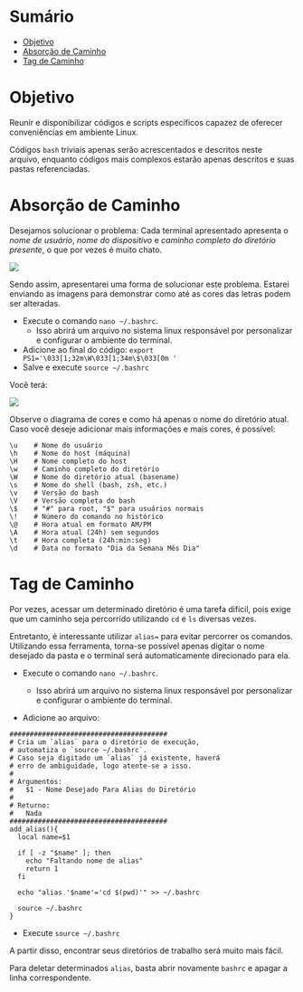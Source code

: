 # Sumário

- [Objetivo](#objetivo)
- [Absorção de Caminho](#absorção-de-caminho)
- [Tag de Caminho](#tag-de-caminho)

# Objetivo

Reunir e disponibilizar códigos e scripts específicos capazez de oferecer conveniências em ambiente Linux.

Códigos `bash` triviais apenas serão acrescentados e descritos neste arquivo, enquanto códigos mais complexos estarão apenas descritos e suas pastas referenciadas.

# Absorção de Caminho

Desejamos solucionar o problema: Cada terminal apresentado apresenta o _nome de usuário_, 
_nome do dispositivo_ e _caminho completo do diretório presente_, o que por vezes é muito chato.

![](https://github.com/user-attachments/assets/4540e197-ab8a-44a1-b289-00dbad64bfb1)

Sendo assim, apresentarei uma forma de solucionar este problema. Estarei enviando as imagens para demonstrar 
como até as cores das letras podem ser alteradas.

- Execute o comando `nano ~/.bashrc`. 
  - Isso abrirá um arquivo no sistema linux responsável por personalizar e configurar o ambiente do terminal.
- Adicione ao final do código: `export PS1='\033[1;32m\W\033[1;34m\$\033[0m '`
- Salve e execute `source ~/.bashrc`

Você terá:

![](https://github.com/user-attachments/assets/7201ef2c-5abd-4585-80ef-c8a28c0b0c14)

Observe o diagrama de cores e como há apenas o nome do diretório atual.
Caso você deseje adicionar mais informações e mais cores, é possível:

```
\u    # Nome do usuário
\h    # Nome do host (máquina)
\H    # Nome completo do host
\w    # Caminho completo do diretório
\W    # Nome do diretório atual (basename)
\s    # Nome do shell (bash, zsh, etc.)
\v    # Versão do bash
\V    # Versão completa do bash
\$    # "#" para root, "$" para usuários normais
\!    # Número do comando no histórico
\@    # Hora atual em formato AM/PM
\A    # Hora atual (24h) sem segundos
\t    # Hora completa (24h:min:seg)
\d    # Data no formato "Dia da Semana Mês Dia"
```

# Tag de Caminho

Por vezes, acessar um determinado diretório é uma tarefa difícil, pois exige que um caminho seja
percorrido utilizando `cd` e `ls` diversas vezes.

Entretanto, é interessante utilizar `alias=` para evitar percorrer os comandos. Utilizando essa ferramenta,
torna-se possível apenas digitar o nome desejado da pasta e o terminal será automaticamente direcionado
para ela.

- Execute o comando `nano ~/.bashrc`. 
  - Isso abrirá um arquivo no sistema linux responsável por personalizar e configurar o ambiente do terminal.

- Adicione ao arquivo:

```
#######################################
# Cria um `alias` para o diretório de execução,
# automatiza o `source ~/.bashrc`.
# Caso seja digitado um `alias` já existente, haverá 
# erro de ambiguidade, logo atente-se a isso.
# 
# Argumentos:
#   $1 - Nome Desejado Para Alias do Diretório
#
# Returno:
#   Nada
#######################################
add_alias(){
  local name=$1

  if [ -z "$name" ]; then
    echo "Faltando nome de alias"
    return 1
  fi

  echo "alias '$name'='cd $(pwd)'" >> ~/.bashrc

  source ~/.bashrc
}
```
- Execute `source ~/.bashrc`

A partir disso, encontrar seus diretórios de trabalho será muito mais fácil.

Para deletar determinados `alias`, basta abrir novamente `bashrc` e apagar a linha correspondente.










